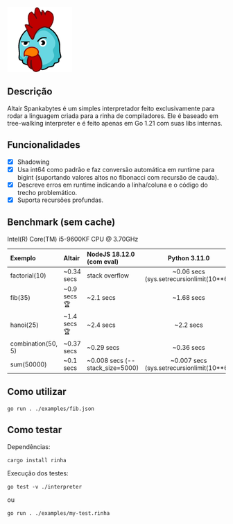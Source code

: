 <img src="./altair.png" width="150" height="150">

## Descrição
Altair Spankabytes é um simples interpretador feito exclusivamente para rodar a linguagem criada para a rinha de compiladores. Ele é baseado em tree-walking interpreter e é feito apenas em Go 1.21 com suas libs internas.

## Funcionalidades
- [x] Shadowing
- [x] Usa int64 como padrão e faz conversão automática em runtime para bigint (suportando valores altos no fibonacci com recursão de cauda).
- [x] Descreve erros em runtime indicando a linha/coluna e o código do trecho problemático.
- [x] Suporta recursões profundas.

## Benchmark (sem cache)
Intel(R) Core(TM) i5-9600KF CPU @ 3.70GHz

|Exemplo           | Altair           | NodeJS 18.12.0 (com eval) | Python 3.11.0     |
|:-----------------|:-----------------|:--------------------------|:-----------------:|
|factorial(10)     |~0.34 secs        |stack overflow             |~0.06 secs (sys.setrecursionlimit(10**6)) |
|fib(35)           |~0.9 secs :trophy:|~2.1 secs                  |~1.68 secs         |
|hanoi(25)         |~1.4 secs :trophy:|~2.4 secs                  |~2.2 secs          |
|combination(50, 5)|~0.37 secs        |~0.29 secs                 |~0.36 secs         |
|sum(50000)        |~0.1 secs         |~0.008 secs (--stack_size=5000) | ~0.007 secs (sys.setrecursionlimit(10**6)) |

## Como utilizar
```
go run . ./examples/fib.json
```

## Como testar
Dependências:
```
cargo install rinha
```
Execução dos testes:
```
go test -v ./interpreter
```
ou 
```
go run . ./examples/my-test.rinha
```
